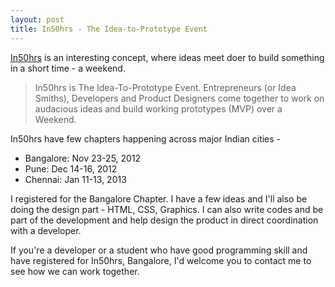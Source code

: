```yaml
---
layout: post
title: In50hrs - The Idea-to-Prototype Event
---
```


<a href="http://www.in50hrs.com/">In50hrs</a> is an interesting concept, where ideas meet doer to build something in a short time - a weekend.

> In50hrs is The Idea-To-Prototype Event. Entrepreneurs (or Idea Smiths), Developers and Product Designers come together to work on audacious ideas and build working prototypes (MVP) over a Weekend.

In50hrs have few chapters happening across major Indian cities -

- Bangalore: Nov 23-25, 2012
- Pune: Dec 14-16, 2012
- Chennai: Jan 11-13, 2013

I registered for the Bangalore Chapter. I have a few ideas and I'll also be doing the design part - HTML, CSS, Graphics. I can also write codes and be part of the development and help design the product in direct coordination with a developer.

If you're a developer or a student who have good programming skill and have registered for In50hrs, Bangalore, I'd welcome you to contact me to see how we can work together.
